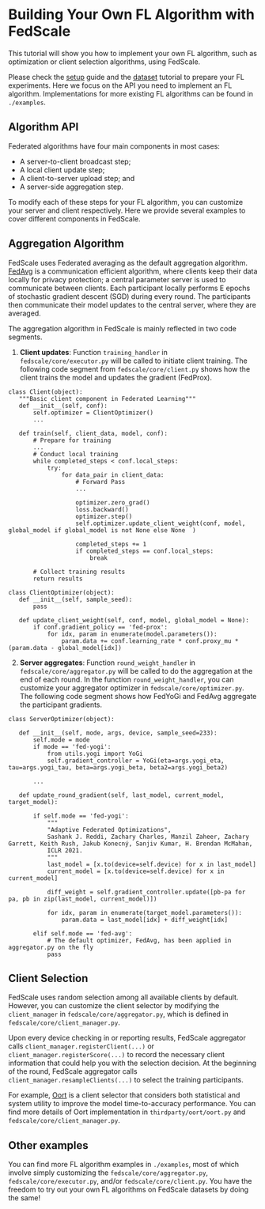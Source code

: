 

# Building Your Own FL Algorithm with FedScale

This tutorial will show you how to implement your own FL algorithm, such as optimization or client selection algorithms, using FedScale.

Please check the [setup](../../tutorial.md) guide and the [dataset](../../dataset/Femnist_stats.ipynb) tutorial to prepare your FL experiments.
Here we focus on the API you need to implement an FL algorithm.
Implementations for more existing FL algorithms can be found in `./examples`.

## Algorithm API
Federated algorithms have four main components in most cases:

- A server-to-client broadcast step;
- A local client update step;
- A client-to-server upload step; and
- A server-side aggregation step.

To modify each of these steps for your FL algorithm, you can customize your server and client respectively.
Here we provide several examples to cover different components in FedScale.

## Aggregation Algorithm

FedScale uses Federated averaging as the default aggregation algorithm.
[FedAvg](https://arxiv.org/pdf/1602.05629.pdf) is a communication efficient algorithm, where clients keep their data locally for privacy protection; a central parameter server is used to communicate between clients.
Each participant locally performs E epochs of stochastic gradient descent (SGD) during every round.
The participants then communicate their model updates to the central server, where they are averaged.

The aggregation algorithm in FedScale is mainly reflected in two code segments.

1. **Client updates**: Function `training_handler` in `fedscale/core/executor.py` will be called to initiate client training.
The following code segment from `fedscale/core/client.py` shows how the client trains the model and updates the gradient (FedProx).


```
class Client(object):
   """Basic client component in Federated Learning"""
   def __init__(self, conf):
       self.optimizer = ClientOptimizer()
       ...
      
   def train(self, client_data, model, conf):
       # Prepare for training
       ...
       # Conduct local training
       while completed_steps < conf.local_steps:
           try:
               for data_pair in client_data:
                   # Forward Pass
                   ...
                  
                   optimizer.zero_grad()
                   loss.backward()
                   optimizer.step()
                   self.optimizer.update_client_weight(conf, model, global_model if global_model is not None else None  )

                   completed_steps += 1
                   if completed_steps == conf.local_steps:
                       break
                
       # Collect training results
       return results
```
```
class ClientOptimizer(object):
   def __init__(self, sample_seed):
       pass
  
   def update_client_weight(self, conf, model, global_model = None):
       if conf.gradient_policy == 'fed-prox':
           for idx, param in enumerate(model.parameters()):
               param.data += conf.learning_rate * conf.proxy_mu * (param.data - global_model[idx])

```

2. **Server aggregates**: Function `round_weight_handler` in `fedscale/core/aggregator.py` will be called to do the aggregation at the end of each round.
In the function `round_weight_handler`, you can customize your aggregator optimizer in `fedscale/core/optimizer.py`.
The following code segment shows how FedYoGi and FedAvg aggregate the participant gradients.

```
class ServerOptimizer(object):

   def __init__(self, mode, args, device, sample_seed=233):
       self.mode = mode
       if mode == 'fed-yogi':
           from utils.yogi import YoGi
           self.gradient_controller = YoGi(eta=args.yogi_eta, tau=args.yogi_tau, beta=args.yogi_beta, beta2=args.yogi_beta2)
      
       ...
      
   def update_round_gradient(self, last_model, current_model, target_model):
      
       if self.mode == 'fed-yogi':
           """
           "Adaptive Federated Optimizations",
           Sashank J. Reddi, Zachary Charles, Manzil Zaheer, Zachary Garrett, Keith Rush, Jakub Konecný, Sanjiv Kumar, H. Brendan McMahan,
           ICLR 2021.
           """
           last_model = [x.to(device=self.device) for x in last_model]
           current_model = [x.to(device=self.device) for x in current_model]

           diff_weight = self.gradient_controller.update([pb-pa for pa, pb in zip(last_model, current_model)])

           for idx, param in enumerate(target_model.parameters()):
               param.data = last_model[idx] + diff_weight[idx]

       elif self.mode == 'fed-avg':
           # The default optimizer, FedAvg, has been applied in aggregator.py on the fly
           pass
```

## Client Selection

FedScale uses random selection among all available clients by default.
However, you can customize the client selector by modifying the `client_manager` in `fedscale/core/aggregator.py`,
which is defined in `fedscale/core/client_manager.py`.

Upon every device checking in or reporting results, FedScale aggregator calls `client_manager.registerClient(...)` or `client_manager.registerScore(...)` to record the necessary client information that could help you with the selection decision.
At the beginning of the round, FedScale aggregator calls `client_manager.resampleClients(...)` to select the training participants.

For example, [Oort](https://www.usenix.org/conference/osdi21/presentation/lai) is a client selector
that considers both statistical and system utility to improve the model time-to-accuracy performance.
You can find more details of Oort implementation in `thirdparty/oort/oort.py` and `fedscale/core/client_manager.py`.

## Other examples

You can find more FL algorithm examples in `./examples`, most of which involve simply customizing the `fedscale/core/aggregator.py`, `fedscale/core/executor.py`, and/or `fedscale/core/client.py`. 
You have the freedom to try out your own FL algorithms on FedScale datasets by doing the same!
